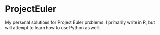 # ProjectEuler
My personal solutions for Project Euler problems. I primarily write in R, but will attempt to learn how to use Python as well.
